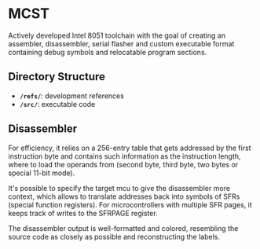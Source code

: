 # MCST

Actively developed Intel 8051 toolchain with the goal of creating 
an assembler, disassembler, serial flasher and custom 
executable format containing debug symbols and relocatable program sections.

## Directory Structure

- **`/refs/`**: development references
- **`/src/`**: executable code

## Disassembler

For efficiency, it relies on a 256-entry table that gets addressed by the first instruction byte 
and contains such information as the instruction length, where to load the operands from (second byte, third byte, two bytes or special 11-bit mode).

It's possible to specify the target mcu to give the disassembler more context, 
which allows to translate addresses back into symbols of SFRs (special function registers). 
For microcontrollers with multiple SFR pages, it keeps track of writes to the SFRPAGE register.

The disassembler output is well-formatted and colored, resembling the source code as closely as possible and reconstructing the labels.
